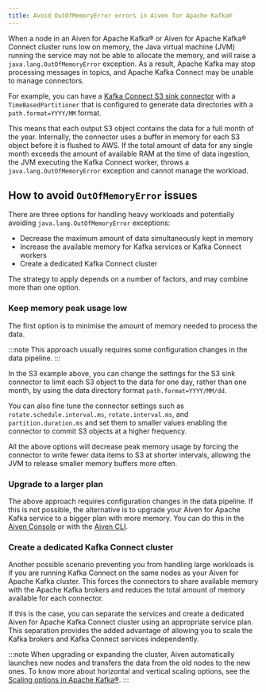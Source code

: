 ```yaml
---
title: Avoid OutOfMemoryError errors in Aiven for Apache Kafka®
---
```


When a node in an Aiven for Apache Kafka® or Aiven for Apache Kafka® Connect cluster runs low on memory, the Java virtual machine (JVM) running the service may not be able to allocate the memory, and will raise a `java.lang.OutOfMemoryError` exception.
As a result, Apache Kafka may stop processing messages in topics, and Apache Kafka Connect
may be unable to manage connectors.

For example, you can have a
[Kafka Connect S3 sink connector](../kafka-connect/howto/s3-sink-connector-aiven) with a `TimeBasedPartitioner` that is configured to generate
data directories with a `path.format=YYYY/MM` format.

This means that each output S3 object contains the data for a full month
of the year. Internally, the connector uses a buffer in memory for each
S3 object before it is flushed to AWS. If the total amount of data for
any single month exceeds the amount of available RAM at the time of data
ingestion, the JVM executing the Kafka Connect worker, throws a
`java.lang.OutOfMemoryError` exception and cannot manage the workload.

## How to avoid `OutOfMemoryError` issues

There are three options for handling heavy workloads and potentially
avoiding `java.lang.OutOfMemoryError` exceptions:

-   Decrease the maximum amount of data simultaneously kept in memory
-   Increase the available memory for Kafka services or Kafka Connect
    workers
-   Create a dedicated Kafka Connect cluster

The strategy to apply depends on a number of factors, and may combine
more than one option.

### Keep memory peak usage low

The first option is to minimise the amount of memory needed to process
the data.

:::note
This approach usually requires some configuration changes in the data
pipeline.
:::

In the S3 example above, you can change the settings for the S3 sink
connector to limit each S3 object to the data for one day, rather than
one month, by using the data directory format `path.format=YYYY/MM/dd`.

You can also fine tune the connector settings such as
`rotate.schedule.interval.ms`, `rotate.interval.ms`, and
`partition.duration.ms` and set them to smaller values enabling the
connector to commit S3 objects at a higher frequency.

All the above options will decrease peak memory usage by forcing the
connector to write fewer data items to S3 at shorter intervals, allowing
the JVM to release smaller memory buffers more often.

### Upgrade to a larger plan

The above approach requires configuration changes in the data pipeline.
If this is not possible, the alternative is to upgrade your Aiven for
Apache Kafka service to a bigger plan with more memory. You can do this
in the [Aiven Console](https://console.aiven.io/) or with the
[Aiven CLI](/docs/tools/cli/service-cli#avn-cli-service-update).

### Create a dedicated Kafka Connect cluster

Another possible scenario preventing you from handling large workloads
is if you are running Kafka Connect on the same nodes as your Aiven for
Apache Kafka cluster. This forces the connectors to share available
memory with the Apache Kafka brokers and reduces the total amount of
memory available for each connector.

If this is the case, you can separate the services and create a
dedicated Aiven for Apache Kafka Connect cluster using an appropriate
service plan. This separation provides the added advantage of allowing
you to scale the Kafka brokers and Kafka Connect services independently.

:::note
When upgrading or expanding the cluster, Aiven automatically launches
new nodes and transfers the data from the old nodes to the new ones. To
know more about horizontal and vertical scaling options, see the
[Scaling options in Apache Kafka®](/docs/products/kafka/concepts/horizontal-vertical-scaling).
:::
